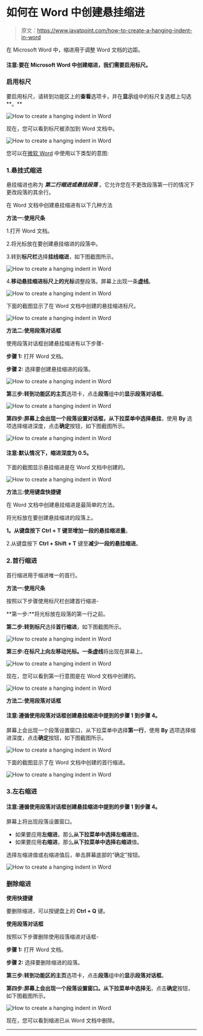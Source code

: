 # 如何在 Word 中创建悬挂缩进

> 原文：<https://www.javatpoint.com/how-to-create-a-hanging-indent-in-word>

在 Microsoft Word 中，缩进用于调整 Word 文档的边距。

#### 注意:要在 Microsoft Word 中创建缩进，我们需要启用标尺。

### 启用标尺

要启用标尺，请转到功能区上的**查看**选项卡，并在**显示**组中的标尺复选框上勾选**。**

![How to create a hanging indent in Word](img/70c0cb0c9c9fc4aec7877bc1fc4e123d.png)

现在，您可以看到标尺被添加到 Word 文档中。

![How to create a hanging indent in Word](img/0a9dd6984f0b079e1ee9be4b9fcf1d3f.png)

您可以在[微软 Word](https://www.javatpoint.com/ms-word-tutorial) 中使用以下类型的意图:

### 1.悬挂式缩进

悬挂缩进也称为 ***第二行缩进或悬挂段落*** 。它允许您在不更改段落第一行的情况下更改段落的其余行。

在 Word 文档中创建悬挂缩进有以下几种方法

**方法一:使用尺条**

1.打开 Word 文档。

2.将光标放在要创建悬挂缩进的段落中。

3.转到**标尺栏**选择**挂线缩进**，如下图截图所示。

![How to create a hanging indent in Word](img/10f634a520adb8064fce072836b27d82.png)

4.**移动悬挂缩进标尺上的光标**调整段落。屏幕上出现一条**虚线**。

![How to create a hanging indent in Word](img/deb32af3036c447cb322cbc20458c3da.png)

下面的截图显示了在 Word 文档中创建的悬挂缩进标尺。

![How to create a hanging indent in Word](img/c88d026f95866a01e8efa82484acb4cc.png)

**方法二:使用段落对话框**

使用段落对话框创建悬挂缩进有以下步骤-

**步骤 1:** 打开 Word 文档。

**步骤 2:** 选择要创建悬挂缩进的段落。

![How to create a hanging indent in Word](img/48e302d7e39261b53322d8be963b07e9.png)

**第三步:**转到功能区的**主页**选项卡，点击**段落**组中的**显示段落对话框**。

![How to create a hanging indent in Word](img/30dc5ae83b71527396a234cb9d4373ff.png)

**第四步:**屏幕上会出现一个段落设置对话框，从下拉菜单中选择**悬挂**，使用 **By** 选项选择缩进深度，点击**确定**按钮，如下图截图所示。

![How to create a hanging indent in Word](img/f4cdb9323a92c4ebdeb97cffc5798db1.png)

#### 注意:默认情况下，缩进深度为 0.5。

下面的截图显示悬挂缩进是在 Word 文档中创建的。

![How to create a hanging indent in Word](img/e6c3781378a7d3692392575f6f88466d.png)

**方法三:使用键盘快捷键**

在 Word 文档中创建悬挂缩进是最简单的方法。

将光标放在要创建悬挂缩进的段落上。

**1。**从键盘按下 **Ctrl + T** 键至**增加一段的悬挂缩进量**。

2.从键盘按下 **Ctrl + Shift + T** 键至**减少一段的悬挂缩进**。

### 2.首行缩进

首行缩进用于缩进唯一的首行。

**方法一:使用尺条**

按照以下步骤使用标尺栏创建首行缩进-

**第一步:**将光标放在段落的第一行之前。

**第二步:**转到**标尺**选择**首行缩进**，如下图截图所示。

![How to create a hanging indent in Word](img/de3ac493cb5611de45fd5693d1bec63d.png)

**第三步:**在标尺上向左移动光标。一条**虚线**将出现在屏幕上。

![How to create a hanging indent in Word](img/ad957886fb0bea4d1b4a0a81036ef20f.png)

现在，您可以看到第一行意图是在 Word 文档中创建的。

![How to create a hanging indent in Word](img/759e191e37e503b2f4b7d6f5b99bbf77.png)

**方法二:使用段落对话框**

#### 注意:遵循使用段落对话框创建悬挂缩进中提到的步骤 1 到步骤 4。

屏幕上会出现一个段落设置窗口，从下拉菜单中选择**第一行**，使用 **By** 选项选择缩进深度，点击**确定**按钮，如下图截图所示。

![How to create a hanging indent in Word](img/3fb1f94428ea7a1e4b8e9bbd369b2589.png)

下面的截图显示了在 Word 文档中创建的首行缩进。

![How to create a hanging indent in Word](img/3a5295716b9026fccdcd72ab53e68443.png)

### 3.左右缩进

#### 注意:遵循使用段落对话框创建悬挂缩进中提到的步骤 1 到步骤 4。

屏幕上将出现段落设置窗口。

*   如果要应用**左缩进**，那么**从下拉菜单中选择左缩进**值。
*   如果要应用**右缩进**，那么**从下拉菜单中选择右缩进**值。

选择左缩进值或右缩进值后，单击屏幕底部的“确定”按钮。

![How to create a hanging indent in Word](img/33bfcd98adb47c4e85eba1c7045678ca.png)

### 删除缩进

**使用快捷键**

要删除缩进，可以按键盘上的 **Ctrl + Q** 键。

**使用段落对话框**

按照以下步骤删除使用段落缩进对话框-

**步骤 1:** 打开 Word 文档。

**步骤 2:** 选择要删除缩进的段落。

**第三步:**转到功能区的**主页**选项卡，点击**段落**组中的**显示段落对话框**。

**第四步:**屏幕上会出现一个段落设置窗口。从下拉菜单中选择**无**，点击**确定**按钮，如下图截图所示。

![How to create a hanging indent in Word](img/789dee5abf553f2f749aba601c97c483.png)

现在，您可以看到缩进已从 Word 文档中删除。

* * *